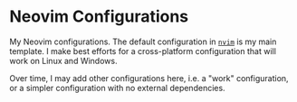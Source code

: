 # Neovim Configurations

My Neovim configurations. The default configuration in [`nvim`](./nvim/) is my main template. I make best efforts for a cross-platform configuration that will work on Linux and Windows.

Over time, I may add other configurations here, i.e. a "work" configuration, or a simpler configuration with no external dependencies.
